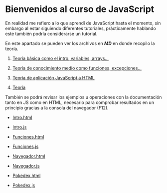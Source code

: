 # Bienvenidos al curso de JavaScript

En realidad me refiero a lo que aprendí de JavaScript hasta el momento, sin embargo al estar siguiendo diferentes tutoriales, prácticamente hablando este también podría considerarse un tutorial.

En este apartado se pueden ver los archivos en ***MD*** en donde recopilo la teoría.

1. [Teoría básica como el intro, variables, arrays...](/JavaScript/TeoriaJS/README.md)

2. [Teoría de conocimiento medio como funciones, excepciones...](/JavaScript/TeoriaJSMedio/README.md)

3. [Teoría de aplicación JavaScript a HTML](/JavaScript/TeoriaJSyHTML/README.md)

4. [Teoría]()


También se podrá revisar los ejemplos u operaciones con la documentación tanto en JS como en HTML, necesario para comprobar resultados en un principio gracias a la consola del navegador (F12).

* [Intro.html](/JavaScript/1-intro.html "")
* [Intro.js](/JavaScript/1-intro.js "")

* [Funciones.html](/JavaScript/2.-funciones.html "")
* [Funciones.js](/JavaScript/2.-funciones.js "")

* [Navegador.html](/JavaScript/3.-navegador.html "")
* [Navegador.js](/JavaScript/3.-navegador.js "")

* [Pokedex.html](/JavaScript/4.-pokedex.html "")
* [Pokedex.js](/JavaScript/4.-pokedex.html "")


